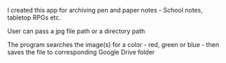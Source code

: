 I created this app for archiving pen and paper notes - School notes, tabletop RPGs etc.

User can pass a jpg file path or a directory path 

The program searches the image(s) for a color - red, green or blue - then saves the file to corresponding Google Drive folder
